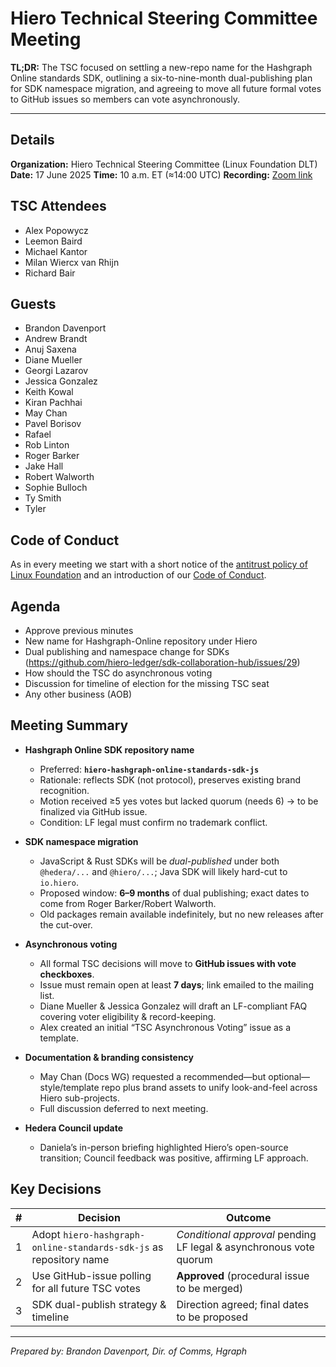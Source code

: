 # Hiero Technical Steering Committee Meeting

**TL;DR:**
The TSC focused on settling a new-repo name for the Hashgraph Online standards SDK, outlining a six-to-nine-month dual-publishing plan for SDK namespace migration, and agreeing to move all future formal votes to GitHub issues so members can vote asynchronously.

---

## Details

**Organization:** Hiero Technical Steering Committee (Linux Foundation DLT)
**Date:** 17 June 2025
**Time:** 10 a.m. ET (≈14:00 UTC)
**Recording:** [Zoom link](https://zoom.us/rec/share/Dt-4tkagqpbOPQMtOHsK4QWkswtrpFhk6_zY8B16_04fPWrhWo4RsL39u2ZjAER8.ZlQxnUntvmL8kmK5)

## TSC Attendees

- Alex Popowycz
- Leemon Baird
- Michael Kantor
- Milan Wiercx van Rhijn
- Richard Bair

## Guests

- Brandon Davenport
- Andrew Brandt
- Anuj Saxena
- Diane Mueller
- Georgi Lazarov
- Jessica Gonzalez
- Keith Kowal
- Kiran Pachhai
- May Chan
- Pavel Borisov
- Rafael
- Rob Linton
- Roger Barker
- Jake Hall
- Robert Walworth
- Sophie Bulloch
- Ty Smith
- Tyler

## Code of Conduct

As in every meeting we start with a short notice of the [antitrust policy of Linux Foundation](https://www.linuxfoundation.org/legal/antitrust-policy) and an introduction of our [Code of Conduct](https://www.lfdecentralizedtrust.org/code-of-conduct).

## Agenda

- Approve previous minutes
- New name for Hashgraph-Online repository under Hiero
- Dual publishing and namespace change for SDKs (https://github.com/hiero-ledger/sdk-collaboration-hub/issues/29)
- How should the TSC do asynchronous voting
- Discussion for timeline of election for the missing TSC seat
- Any other business (AOB)

## Meeting Summary

- **Hashgraph Online SDK repository name**

  - Preferred: **`hiero-hashgraph-online-standards-sdk-js`**
  - Rationale: reflects SDK (not protocol), preserves existing brand recognition.
  - Motion received ≥5 yes votes but lacked quorum (needs 6) → to be finalized via GitHub issue.
  - Condition: LF legal must confirm no trademark conflict.

- **SDK namespace migration**

  - JavaScript & Rust SDKs will be *dual-published* under both `@hedera/...` and `@hiero/...`; Java SDK will likely hard-cut to `io.hiero`.
  - Proposed window: **6–9 months** of dual publishing; exact dates to come from Roger Barker/Robert Walworth.
  - Old packages remain available indefinitely, but no new releases after the cut-over.

- **Asynchronous voting**

  - All formal TSC decisions will move to **GitHub issues with vote checkboxes**.
  - Issue must remain open at least **7 days**; link emailed to the mailing list.
  - Diane Mueller & Jessica Gonzalez will draft an LF-compliant FAQ covering voter eligibility & record-keeping.
  - Alex created an initial “TSC Asynchronous Voting” issue as a template.

- **Documentation & branding consistency**

  - May Chan (Docs WG) requested a recommended—but optional—style/template repo plus brand assets to unify look-and-feel across Hiero sub-projects.
  - Full discussion deferred to next meeting.

- **Hedera Council update**

  - Daniela’s in-person briefing highlighted Hiero’s open-source transition; Council feedback was positive, affirming LF approach.

## Key Decisions

| # | Decision                                                          | Outcome                                                            |
| - | ----------------------------------------------------------------- | ------------------------------------------------------------------ |
| 1 | Adopt `hiero-hashgraph-online-standards-sdk-js` as repository name | *Conditional approval* pending LF legal & asynchronous vote quorum |
| 2 | Use GitHub-issue polling for all future TSC votes                 | **Approved** (procedural issue to be merged)                       |
| 3 | SDK dual-publish strategy & timeline                              | Direction agreed; final dates to be proposed                       |

---

*Prepared by: Brandon Davenport, Dir. of Comms, Hgraph*
